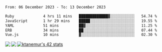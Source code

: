 <!--START_SECTION:waka-->

```txt
From: 06 December 2023 - To: 13 December 2023

Ruby             4 hrs 11 mins   █████████████▓░░░░░░░░░░░   54.74 %
JavaScript       1 hr 29 mins    █████░░░░░░░░░░░░░░░░░░░░   19.55 %
YAML             51 mins         ██▓░░░░░░░░░░░░░░░░░░░░░░   11.25 %
ERB              34 mins         ██░░░░░░░░░░░░░░░░░░░░░░░   07.44 %
Vue.js           10 mins         ▓░░░░░░░░░░░░░░░░░░░░░░░░   02.30 %
```

<!--END_SECTION:waka-->
<a href="https://github.com/anuraghazra/github-readme-stats">
  <img align="left" src="https://github-readme-stats.vercel.app/api?username=Tanesan&count_private=true&show_icons=true" />
<img align="left" src="https://github-readme-stats.vercel.app/api/top-langs/?username=Tanesan" />
</a>

[![ktanemur's 42 stats](https://badge42.vercel.app/api/v2/cl1wslf6s002109l771rng2w8/stats?cursusId=21&coalitionId=62)](https://github.com/JaeSeoKim/badge42)
